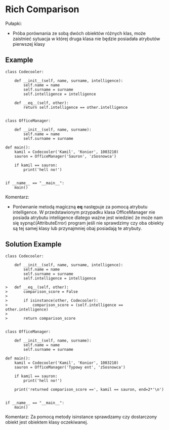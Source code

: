 # Rich Comparison

Pułapki:
  * Próba porównania ze sobą dwóch obiektów różnych klas, może zaistnieć sytuacja w której druga klasa nie będzie posiadała
    atrybutów pierwszej klasy

## Example
```
class Codecooler:

    def __init__(self, name, surname, intelligence):
        self.name = name
        self.surname = surname
        self.intelligence = intelligence

    def __eq__(self, other):
        return self.intelligence == other.intelligence


class OfficeManager:

    def __init__(self, name, surname):
        self.name = name
        self.surname = surname

def main():
    kamil = Codecooler('Kamil', 'Konior', 1003210)
    sauron = OfficeManager('Sauron', 'zSosnowca')

    if kamil == sauron:
        print('hell no!')


if __name__ == "__main__":
    main()
```
Komentarz: 
  * Porównanie metodą magiczną __eq__ następuje za pomocą atrybutu intelligence. W przedstawionym przypadku klasa OfficeManager
    nie posiada atrybutu inteliigence dlatego ważne jest wiedzieć że może nam się sypnąć(AttributeError) program jeśli 
    nie sprawdzimy czy oba obiekty są tej samej klasy lub przynajmniej obaj posiadają te atrybuty.

## Solution Example
```
class Codecooler:

    def __init__(self, name, surname, intelligence):
        self.name = name
        self.surname = surname
        self.intelligence = intelligence

>   def __eq__(self, other):
>       comparison_score = False
>
>       if isinstance(other, Codecooler):
>           comparison_score = (self.intelligence == other.intelligence)
>
>       return comparison_score


class OfficeManager:

    def __init__(self, name, surname):
        self.name = name
        self.surname = surname

def main():
    kamil = Codecooler('Kamil', 'Konior', 1003210)
    sauron = OfficeManager('Typowy ent', 'zSosnowca')

    if kamil == sauron:
        print('hell no!')

    print('returned comparison_score ==', kamil == sauron, end=2*'\n')


if __name__ == "__main__":
    main()
```
Komentarz:
  Za pomocą metody isinstance sprawdzamy czy dostarczony obiekt jest obiektem klasy oczekiwanej.
